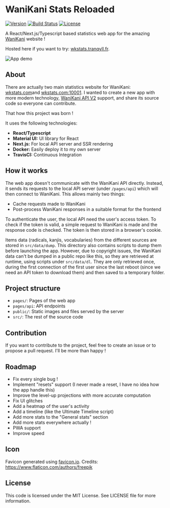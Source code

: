 # WaniKani Stats Reloaded

[![Version](https://img.shields.io/github/package-json/v/fcaylus/wanikani-stats?style=for-the-badge)](https://github.com/fcaylus/wanikani-stats)
[![Build Status](https://img.shields.io/travis/fcaylus/wanikani-stats?style=for-the-badge)](https://travis-ci.org/fcaylus/wanikani-stats)
[![License](https://img.shields.io/github/license/fcaylus/wanikani-stats?style=for-the-badge)](https://github.com/fcaylus/wanikani-stats/blob/master/LICENSE)

A React/Next.js/Typescript based statistics web app for the amazing [WaniKani](https://wanikani.com) website !

Hosted here if you want to try: [wkstats.tranqyll.fr](https://wkstats.tranqyll.fr).

![App demo](https://github.com/fcaylus/wanikani-stats/raw/master/public/showcase.gif)

## About

There are actually two main statistics website for WaniKani: [wkstats.com](https://wkstats.com)and [wkstats.com:10001](https://wkstats.com:10001).
I wanted to create a new app with more modern technology, [WaniKani API V2](https://docs.api.wanikani.com/) support, and share its source code so everyone can contribute.

That how this project was born !

It uses the following technologies:

- **React/Typescript**
- **Material UI:** UI library for React
- **Next.js:** For local API server and SSR rendering
- **Docker:** Easily deploy it to my own server
- **TravisCI:** Continuous Integration

## How it works

The web app doesn't communicate with the WaniKani API directly. Instead, it sends its requests to the local API server
(under ```/pages/api```) which will then connect to WaniKani. This allows mainly two things:
- Cache requests made to WaniKani
- Post-process WaniKani responses in a suitable format for the frontend

To authenticate the user, the local API need the user's access token. To check if the token is valid, a simple request
to WaniKani is made and the response code is checked. The token is then stored in a browser's cookie.

Items data (radicals, kanjis, vocabularies) from the different sources are stored in ```src/data/dump```. This directory
also contains scripts to dump them before launching the app. However, due to copyright issues, the WaniKani data can't be
dumped in a public repo like this, so they are retrieved at runtime, using scripts under ```src/data/dl```. They
are only retrieved once, during the first connection of the first user since the last reboot (since we need an API token
to download them) and then saved to a temporary folder.

## Project structure

- ```pages/```: Pages of the web app
- ```pages/api```: API endpoints
- ```public/```: Static images and files served by the server
- ```src/```: The rest of the source code

## Contribution

If you want to contribute to the project, feel free to create an issue or to propose a pull request.
I'll be more than happy !

## Roadmap

- Fix every single bug !
- Implement "resets" support (I never made a reset, I have no idea how the app handle this)
- Improve the level-up projections with more accurate computation
- Fix UI glitches
- Add a heatmap of the user's activity
- Add a timeline (like the Ultimate Timeline script)
- Add more stats to the "General stats" section
- Add more stats everywhere actually !
- PWA support
- Improve speed

## Icon
Favicon generated using [favicon.io](https://favicon.io).
Credits: https://www.flaticon.com/authors/freepik

## License

This code is licensed under the MIT License. See LICENSE file for more information.

